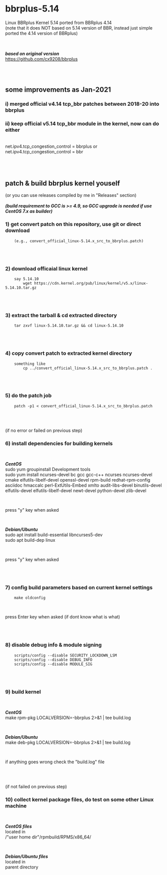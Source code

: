# bbrplus-5.14
Linux BBRplus Kernel 5.14 ported from BBRplus 4.14  
(note that it does NOT based on 5.14 version of BBR, instead just simple ported the 4.14 version of BBRplus)
<br/>
<br/>
<br/>

***based on original version***  
https://github.com/cx9208/bbrplus 
  
<br/>
<br/> 

## some improvements as Jan-2021

###  i)   merged official v4.14 tcp_bbr patches between 2018-20 into bbrplus  
###  ii)  keep official v5.14 tcp_bbr module in the kernel, now can do either  
<br/>
net.ipv4.tcp_congestion_control = bbrplus    or    net.ipv4.tcp_congestion_control = bbr   
<br/>
<br/>
<br/>
<br/>

## patch & build bbrplus kernel youself
(or you can use releases compiled by me in "Releases" section)   
<br/>
***(build requirement to GCC is >= 4.9, so GCC upgrade is needed if use CentOS 7.x as builder)*** 
<br/>

### 1) get convert patch on this repository, use git or direct download
        (e.g., convert_official_linux-5.14.x_src_to_bbrplus.patch)

<br/>
<br/>

### 2) download officaial linux kernel
        say 5.14.10       
            wget https://cdn.kernel.org/pub/linux/kernel/v5.x/linux-5.14.10.tar.gz

<br/>
<br/>

### 3) extract the tarball & cd extracted directory
        tar zxvf linux-5.14.10.tar.gz && cd linux-5.14.10

<br/>
<br/>

### 4) copy convert patch to extracted kernel directory
        something like
            cp ../convert_official_linux-5.14.x_src_to_bbrplus.patch .

<br/>
<br/>

### 5) do the patch job
        patch -p1 < convert_official_linux-5.14.x_src_to_bbrplus.patch

<br/>
<br/>

(if no error or failed on previous step)
### 6) install dependencies for building kernels

<br/>

***CentOS***  
sudo yum groupinstall Development tools  
sudo yum install ncurses-devel bc gcc gcc-c++ ncurses ncurses-devel cmake elfutils-libelf-devel openssl-devel rpm-build redhat-rpm-config asciidoc hmaccalc perl-ExtUtils-Embed xmlto audit-libs-devel binutils-devel elfutils-devel elfutils-libelf-devel newt-devel python-devel zlib-devel

<br/>

press "y" key when asked

<br/>

***Debian/Ubuntu***  
sudo apt install build-essential libncurses5-dev  
sudo apt build-dep linux

<br/>

press "y" key when asked

<br/>
<br/>

### 7) config build parameters based on current kernel settings
        make oldconfig

<br/>

press Enter key when asked (if dont know what is what)


<br/>
<br/>

### 8) disable debug info & module signing
        scripts/config --disable SECURITY_LOCKDOWN_LSM
        scripts/config --disable DEBUG_INFO
        scripts/config --disable MODULE_SIG


<br/>
<br/>

### 9) build kernel

<br/>

***CentOS***   
make rpm-pkg LOCALVERSION=-bbrplus 2>&1 | tee build.log

<br/>

***Debian/Ubuntu***  
make deb-pkg LOCALVERSION=-bbrplus 2>&1 | tee build.log

<br/>

if anything goes wrong check the "build.log" file

<br/>
<br/>

(if not failed on previous step)
### 10) collect kernel package files, do test on some other Linux machine

<br/>

***CentOS files***   
located in  
/"user home dir"/rpmbuild/RPMS/x86_64/

<br/>

***Debian/Ubuntu files***  
located in  
parent directory  
